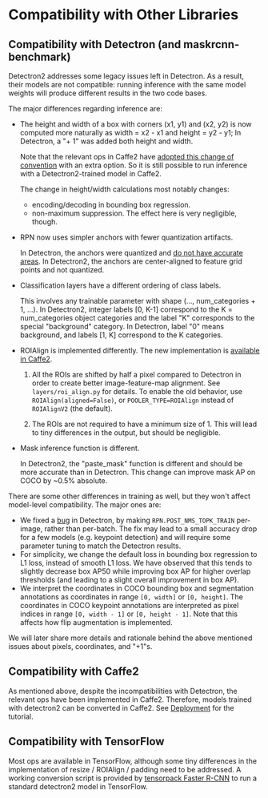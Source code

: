 # Compatibility with Other Libraries

## Compatibility with Detectron (and maskrcnn-benchmark)

Detectron2 addresses some legacy issues left in Detectron. As a result, their models
are not compatible:
running inference with the same model weights will produce different results in the two code bases.

The major differences regarding inference are:

- The height and width of a box with corners (x1, y1) and (x2, y2) is now computed more naturally as
  width = x2 - x1 and height = y2 - y1;
  In Detectron, a "+ 1" was added both height and width.

  Note that the relevant ops in Caffe2 have [adopted this change of convention](https://github.com/pytorch/pytorch/pull/20550)
  with an extra option.
  So it is still possible to run inference with a Detectron2-trained model in Caffe2.

  The change in height/width calculations most notably changes:
  - encoding/decoding in bounding box regression.
  - non-maximum suppression. The effect here is very negligible, though.

- RPN now uses simpler anchors with fewer quantization artifacts.

  In Detectron, the anchors were quantized and
  [do not have accurate areas](https://github.com/facebookresearch/Detectron/issues/227).
  In Detectron2, the anchors are center-aligned to feature grid points and not quantized.

- Classification layers have a different ordering of class labels.

  This involves any trainable parameter with shape (..., num_categories + 1, ...).
  In Detectron2, integer labels [0, K-1] correspond to the K = num_categories object categories
  and the label "K" corresponds to the special "background" category.
  In Detectron, label "0" means background, and labels [1, K] correspond to the K categories.

- ROIAlign is implemented differently. The new implementation is [available in Caffe2](https://github.com/pytorch/pytorch/pull/23706).

  1. All the ROIs are shifted by half a pixel compared to Detectron in order to create better image-feature-map alignment.
     See `layers/roi_align.py` for details.
     To enable the old behavior, use `ROIAlign(aligned=False)`, or `POOLER_TYPE=ROIAlign` instead of
     `ROIAlignV2` (the default).

  1. The ROIs are not required to have a minimum size of 1.
     This will lead to tiny differences in the output, but should be negligible.

- Mask inference function is different.

  In Detectron2, the "paste_mask" function is different and should be more accurate than in Detectron. This change
  can improve mask AP on COCO by ~0.5% absolute.

There are some other differences in training as well, but they won't affect
model-level compatibility. The major ones are:

- We fixed a [bug](https://github.com/facebookresearch/Detectron/issues/459) in
  Detectron, by making `RPN.POST_NMS_TOPK_TRAIN` per-image, rather than per-batch.
  The fix may lead to a small accuracy drop for a few models (e.g. keypoint
  detection) and will require some parameter tuning to match the Detectron results.
- For simplicity, we change the default loss in bounding box regression to L1 loss, instead of smooth L1 loss.
  We have observed that this tends to slightly decrease box AP50 while improving box AP for higher
  overlap thresholds (and leading to a slight overall improvement in box AP).
- We interpret the coordinates in COCO bounding box and segmentation annotations
  as coordinates in range `[0, width]` or `[0, height]`. The coordinates in
  COCO keypoint annotations are interpreted as pixel indices in range `[0, width - 1]` or `[0, height - 1]`.
  Note that this affects how flip augmentation is implemented.


We will later share more details and rationale behind the above mentioned issues
about pixels, coordinates, and "+1"s.


## Compatibility with Caffe2

As mentioned above, despite the incompatibilities with Detectron, the relevant
ops have been implemented in Caffe2.
Therefore, models trained with detectron2 can be converted in Caffe2.
See [Deployment](../tutorials/deployment.md) for the tutorial.

## Compatibility with TensorFlow

Most ops are available in TensorFlow, although some tiny differences in
the implementation of resize / ROIAlign / padding need to be addressed.
A working conversion script is provided by [tensorpack Faster R-CNN](https://github.com/tensorpack/tensorpack/tree/master/examples/FasterRCNN/convert_d2)
to run a standard detectron2 model in TensorFlow.
